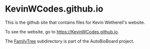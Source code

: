 # KevinWCodes.github.io

This is the github site that contains files for Kevin Wetherell's website.

To see the website, go to https://KevinWCodes.github.io.

The [FamilyTree](FamilyTree) subdirectory is part of the AutoBioBoard project.
